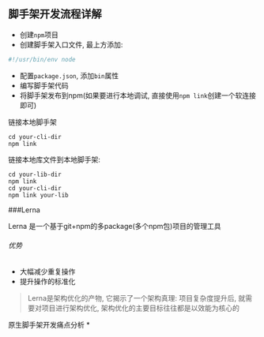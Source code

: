 ## 脚手架开发流程详解

* 创建`npm`项目
* 创建脚手架入口文件, 最上方添加:
```js
#!/usr/bin/env node
```
* 配置`package.json`, 添加`bin`属性
* 编写脚手架代码
* 将脚手架发布到npm(如果要进行本地调试, 直接使用`npm link`创建一个软连接即可)


链接本地脚手架
```shell
cd your-cli-dir
npm link
```

链接本地库文件到本地脚手架:
```shell
cd your-lib-dir
npm link
cd your-cli-dir
npm link your-lib
```


###Lerna

Lerna 是一个基于git+npm的多package(多个npm包)项目的管理工具

###### 优势
* 大幅减少重复操作 
* 提升操作的标准化

> Lerna是架构优化的产物, 它揭示了一个架构真理: 项目复杂度提升后, 就需要对项目进行架构优化, 架构优化的主要目标往往都是以效能为核心的





原生脚手架开发痛点分析
* 
